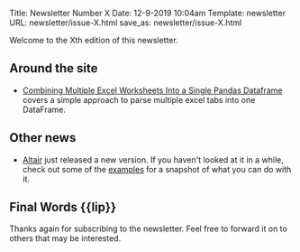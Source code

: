 Title: Newsletter Number X
Date: 12-9-2019 10:04am
Template: newsletter
URL: newsletter/issue-X.html
save_as: newsletter/issue-X.html

Welcome to the Xth edition of this newsletter. 

## Around the site

* [Combining Multiple Excel Worksheets Into a Single Pandas Dataframe](https://pbpython.com/pandas-excel-tabs.html)
  covers a simple approach to parse multiple excel tabs into one DataFrame. 

## Other news

* [Altair](https://altair-viz.github.io/index.html) just released a new version. If you haven't looked at it in a while,
  check out some of the [examples](https://altair-viz.github.io/gallery/index.html) for a snapshot of what you can do with it.

## Final Words {{lip}}

Thanks again for subscribing to the newsletter. Feel free to forward it on to others that may be interested.